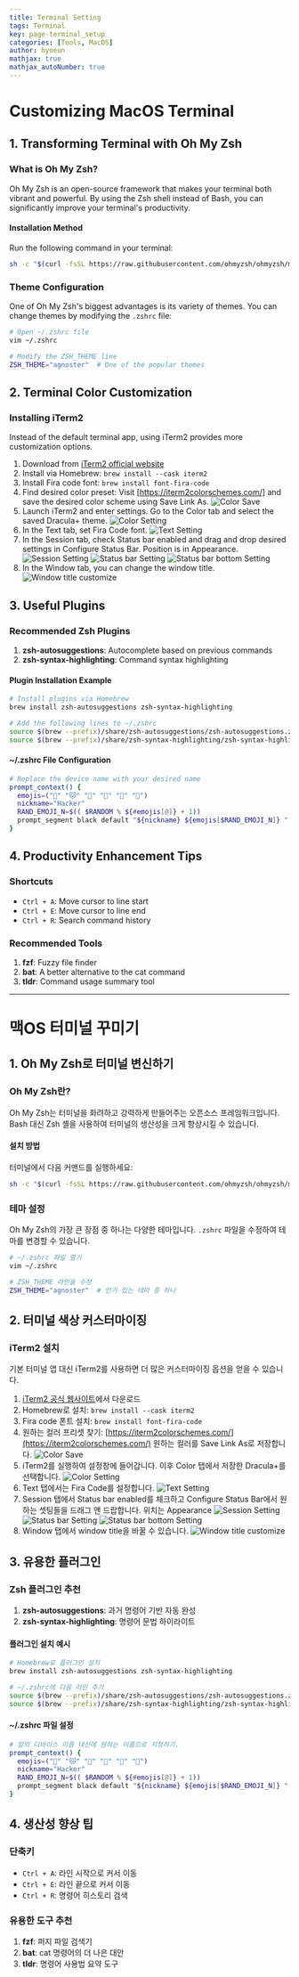 ```yaml
---
title: Terminal Setting
tags: Terminal
key: page-terminal_setup
categories: [Tools, MacOS]
author: hyoeun
mathjax: true
mathjax_autoNumber: true
---
```


# Customizing MacOS Terminal

## 1. Transforming Terminal with Oh My Zsh

### What is Oh My Zsh?
Oh My Zsh is an open-source framework that makes your terminal both vibrant and powerful. By using the Zsh shell instead of Bash, you can significantly improve your terminal's productivity.

#### Installation Method
Run the following command in your terminal:

```bash
sh -c "$(curl -fsSL https://raw.githubusercontent.com/ohmyzsh/ohmyzsh/master/tools/install.sh)"
```

### Theme Configuration
One of Oh My Zsh's biggest advantages is its variety of themes. You can change themes by modifying the `.zshrc` file:

```bash
# Open ~/.zshrc file
vim ~/.zshrc

# Modify the ZSH_THEME line
ZSH_THEME="agnoster"  # One of the popular themes
```

## 2. Terminal Color Customization

### Installing iTerm2
Instead of the default terminal app, using iTerm2 provides more customization options.

1. Download from [iTerm2 official website](https://iterm2.com/)
2. Install via Homebrew: `brew install --cask iterm2`
3. Install Fira code font: `brew install font-fira-code`
4. Find desired color preset: Visit [https://iterm2colorschemes.com/] and save the desired color scheme using Save Link As.
![Color Save](/assets/images/terminal_color_save.png)
5. Launch iTerm2 and enter settings. Go to the Color tab and select the saved Dracula+ theme.
![Color Setting](/assets/images/terminal_color.png)
6. In the Text tab, set Fira Code font.
![Text Setting](/assets/images/terminal_text.png)
7. In the Session tab, check Status bar enabled and drag and drop desired settings in Configure Status Bar. Position is in Appearance.
![Session Setting](/assets/images/terminal_session.png)
![Status bar Setting](/assets/images/terminal_status_bar.png)
![Status bar bottom Setting](/assets/images/terminal_status_bar_bottom.png)
8. In the Window tab, you can change the window title.
![Window title customize](/assets/images/termianl_window_title.png) 

## 3. Useful Plugins

### Recommended Zsh Plugins
1. **zsh-autosuggestions**: Autocomplete based on previous commands
2. **zsh-syntax-highlighting**: Command syntax highlighting

#### Plugin Installation Example
```bash
# Install plugins via Homebrew
brew install zsh-autosuggestions zsh-syntax-highlighting

# Add the following lines to ~/.zshrc
source $(brew --prefix)/share/zsh-autosuggestions/zsh-autosuggestions.zsh
source $(brew --prefix)/share/zsh-syntax-highlighting/zsh-syntax-highlighting.zsh
```

#### ~/.zshrc File Configuration
``` bash
# Replace the device name with your desired name
prompt_context() {
  emojis=("🦊" "🐱" "🐶" "🐼" "🐯" "🦁")
  nickname="Hacker"
  RAND_EMOJI_N=$(( $RANDOM % ${#emojis[@]} + 1))
  prompt_segment black default "${nickname} ${emojis[$RAND_EMOJI_N]} "
}
```

## 4. Productivity Enhancement Tips

### Shortcuts
- `Ctrl + A`: Move cursor to line start
- `Ctrl + E`: Move cursor to line end
- `Ctrl + R`: Search command history

### Recommended Tools
1. **fzf**: Fuzzy file finder
2. **bat**: A better alternative to the cat command
3. **tldr**: Command usage summary tool

---

# 맥OS 터미널 꾸미기

## 1. Oh My Zsh로 터미널 변신하기

### Oh My Zsh란?
Oh My Zsh는 터미널을 화려하고 강력하게 만들어주는 오픈소스 프레임워크입니다. Bash 대신 Zsh 셸을 사용하여 터미널의 생산성을 크게 향상시킬 수 있습니다.

#### 설치 방법
터미널에서 다음 커맨드를 실행하세요:

```bash
sh -c "$(curl -fsSL https://raw.githubusercontent.com/ohmyzsh/ohmyzsh/master/tools/install.sh)"
```

### 테마 설정
Oh My Zsh의 가장 큰 장점 중 하나는 다양한 테마입니다. `.zshrc` 파일을 수정하여 테마를 변경할 수 있습니다.

```bash
# ~/.zshrc 파일 열기
vim ~/.zshrc

# ZSH_THEME 라인을 수정
ZSH_THEME="agnoster"  # 인기 있는 테마 중 하나
```

## 2. 터미널 색상 커스터마이징

### iTerm2 설치
기본 터미널 앱 대신 iTerm2를 사용하면 더 많은 커스터마이징 옵션을 얻을 수 있습니다.

1. [iTerm2 공식 웹사이트](https://iterm2.com/)에서 다운로드
2. Homebrew로 설치: `brew install --cask iterm2`
3. Fira code 폰트 설치: `brew install font-fira-code`
4. 원하는 컬러 프리셋 찾기: [https://iterm2colorschemes.com/](https://iterm2colorschemes.com/) 원하는 컬러를 Save Link As로 저장합니다.
![Color Save](/assets/images/terminal_color_save.png)
5. iTerm2를 실행하여 설정창에 들어갑니다. 이후 Color 탭에서 저장한 Dracula+를 선택합니다.
![Color Setting](/assets/images/terminal_color.png)
6. Text 탭에서는 Fira Code를 설정합니다.
![Text Setting](/assets/images/terminal_text.png)
7. Session 탭에서 Status bar enabled를 체크하고 Configure Status Bar에서 원하는 셋팅들을 드래그 앤 드랍합니다. 위치는 Appearance
![Session Setting](/assets/images/terminal_session.png)
![Status bar Setting](/assets/images/terminal_status_bar.png)
![Status bar bottom Setting](/assets/images/terminal_status_bar_bottom.png)
8. Window 탭에서 window title을 바꿀 수 있습니다.
![Window title customize](/assets/images/termianl_window_title.png) 

## 3. 유용한 플러그인

### Zsh 플러그인 추천
1. **zsh-autosuggestions**: 과거 명령어 기반 자동 완성
2. **zsh-syntax-highlighting**: 명령어 문법 하이라이트

#### 플러그인 설치 예시
```bash
# Homebrew로 플러그인 설치
brew install zsh-autosuggestions zsh-syntax-highlighting

# ~/.zshrc에 다음 라인 추가
source $(brew --prefix)/share/zsh-autosuggestions/zsh-autosuggestions.zsh
source $(brew --prefix)/share/zsh-syntax-highlighting/zsh-syntax-highlighting.zsh
```

#### ~/.zshrc 파일 설정
``` bash
# 앞의 디바이스 이름 대신에 원하는 이름으로 지정하기.
prompt_context() {
  emojis=("🦊" "🐱" "🐶" "🐼" "🐯" "🦁")
  nickname="Hacker"
  RAND_EMOJI_N=$(( $RANDOM % ${#emojis[@]} + 1))
  prompt_segment black default "${nickname} ${emojis[$RAND_EMOJI_N]} "
}
```

## 4. 생산성 향상 팁

### 단축키
- `Ctrl + A`: 라인 시작으로 커서 이동
- `Ctrl + E`: 라인 끝으로 커서 이동
- `Ctrl + R`: 명령어 히스토리 검색

### 유용한 도구 추천
1. **fzf**: 퍼지 파일 검색기
2. **bat**: cat 명령어의 더 나은 대안
3. **tldr**: 명령어 사용법 요약 도구